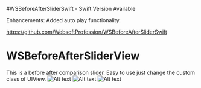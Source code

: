 #WSBeforeAfterSliderSwift - Swift Version Available

Enhancements: Added auto play functionality.

https://github.com/WebsoftProfession/WSBeforeAfterSliderSwift


# WSBeforeAfterSliderView
This is a before after comparison slider. Easy to use just change the custom class of UIView.
![Alt text](https://github.com/WebsoftProfession/WSBeforeAfterSliderView/blob/master/WSBeforeAfter1.png?raw=true "Optional Title")
![Alt text](https://github.com/WebsoftProfession/WSBeforeAfterSliderView/blob/master/WSBeforeAfter2.png?raw=true "Optional Title")
![Alt text](https://github.com/WebsoftProfession/WSBeforeAfterSliderView/blob/master/WSBeforeAfter3.png?raw=true "Optional Title")
